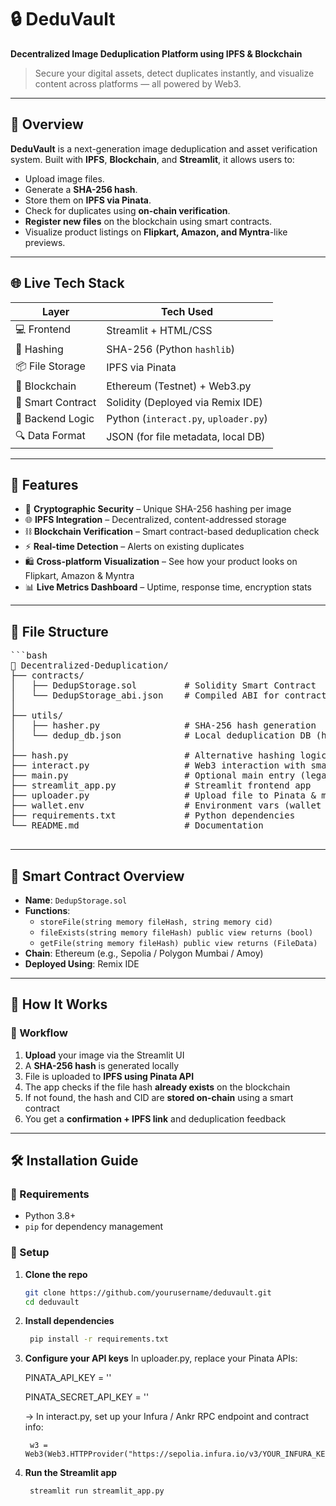# 🔒 DeduVault

**Decentralized Image Deduplication Platform using IPFS & Blockchain**

> Secure your digital assets, detect duplicates instantly, and visualize content across platforms — all powered by Web3.

---

## 🚀 Overview

**DeduVault** is a next-generation image deduplication and asset verification system. Built with **IPFS**, **Blockchain**, and **Streamlit**, it allows users to:

- Upload image files.
- Generate a **SHA-256 hash**.
- Store them on **IPFS via Pinata**.
- Check for duplicates using **on-chain verification**.
- **Register new files** on the blockchain using smart contracts.
- Visualize product listings on **Flipkart, Amazon, and Myntra**-like previews.

---

## 🌐 Live Tech Stack

| Layer            | Tech Used                                    |
|------------------|----------------------------------------------|
| 💻 Frontend      | Streamlit + HTML/CSS                         |
| 🧠 Hashing       | SHA-256 (Python `hashlib`)                   |
| 📦 File Storage  | IPFS via Pinata                              |
| 🔗 Blockchain    | Ethereum (Testnet) + Web3.py                 |
| 📃 Smart Contract| Solidity (Deployed via Remix IDE)           |
| 🧠 Backend Logic | Python (`interact.py`, `uploader.py`)        |
| 🔍 Data Format   | JSON (for file metadata, local DB)           |

---

## 📸 Features

- 🔐 **Cryptographic Security** – Unique SHA-256 hashing per image
- 🌐 **IPFS Integration** – Decentralized, content-addressed storage
- ⛓️ **Blockchain Verification** – Smart contract-based deduplication check
- ⚡ **Real-time Detection** – Alerts on existing duplicates
- 🛍️ **Cross-platform Visualization** – See how your product looks on Flipkart, Amazon & Myntra
- 📊 **Live Metrics Dashboard** – Uptime, response time, encryption stats

---

## 📂 File Structure
<pre>```bash
📁 Decentralized-Deduplication/
├── contracts/
│   ├── DedupStorage.sol         # Solidity Smart Contract
│   └── DedupStorage_abi.json    # Compiled ABI for contract interaction
│
├── utils/
│   ├── hasher.py                # SHA-256 hash generation
│   └── dedup_db.json            # Local deduplication DB (hash → CID)
│
├── hash.py                      # Alternative hashing logic (if needed)
├── interact.py                  # Web3 interaction with smart contract
├── main.py                      # Optional main entry (legacy/dev)
├── streamlit_app.py             # Streamlit frontend app
├── uploader.py                  # Upload file to Pinata & manage dedup
├── wallet.env                   # Environment vars (wallet keys, etc.)
├── requirements.txt             # Python dependencies
└── README.md                    # Documentation

</pre>
---

## 🧪 Smart Contract Overview

- **Name**: `DedupStorage.sol`
- **Functions**:
  - `storeFile(string memory fileHash, string memory cid)`
  - `fileExists(string memory fileHash) public view returns (bool)`
  - `getFile(string memory fileHash) public view returns (FileData)`
- **Chain**: Ethereum (e.g., Sepolia / Polygon Mumbai / Amoy)
- **Deployed Using**: Remix IDE

---

## 🧠 How It Works

### 🔁 Workflow

1. **Upload** your image via the Streamlit UI
2. A **SHA-256 hash** is generated locally
3. File is uploaded to **IPFS using Pinata API**
4. The app checks if the file hash **already exists** on the blockchain
5. If not found, the hash and CID are **stored on-chain** using a smart contract
6. You get a **confirmation + IPFS link** and deduplication feedback

---

## 🛠️ Installation Guide

### 🐍 Requirements

- Python 3.8+
- `pip` for dependency management

### 🔧 Setup

1. **Clone the repo**
   ```bash
   git clone https://github.com/yourusername/deduvault.git
   cd deduvault
   
2. **Install dependencies**
   ```bash
    pip install -r requirements.txt

3. **Configure your API keys**
    In uploader.py, replace your Pinata APIs:
   
      PINATA_API_KEY = '<YOUR PINATA_API_KEY>'
   
      PINATA_SECRET_API_KEY = '<YOUR PINATA_SECRET_API_KEY>'
      


      -> In interact.py, set up your Infura / Ankr RPC endpoint and contract info:
   
        w3 = Web3(Web3.HTTPProvider("https://sepolia.infura.io/v3/YOUR_INFURA_KEY"))

   
5. **Run the Streamlit app**
   ```bash
    streamlit run streamlit_app.py

